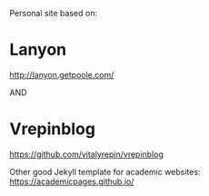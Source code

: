 Personal site based on:

# Lanyon

http://lanyon.getpoole.com/

AND 
# Vrepinblog
https://github.com/vitalyrepin/vrepinblog

Other good Jekyll template for academic websites:
https://academicpages.github.io/
